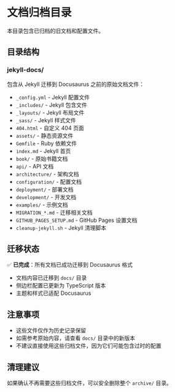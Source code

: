 # 文档归档目录

本目录包含已归档的旧文档和配置文件。

## 目录结构

### jekyll-docs/
包含从 Jekyll 迁移到 Docusaurus 之前的原始文档文件：

- `_config.yml` - Jekyll 配置文件
- `_includes/` - Jekyll 包含文件
- `_layouts/` - Jekyll 布局文件
- `_sass/` - Jekyll 样式文件
- `404.html` - 自定义 404 页面
- `assets/` - 静态资源文件
- `Gemfile` - Ruby 依赖文件
- `index.md` - Jekyll 首页
- `book/` - 原始书籍文档
- `api/` - API 文档
- `architecture/` - 架构文档
- `configuration/` - 配置文档
- `deployment/` - 部署文档
- `development/` - 开发文档
- `examples/` - 示例文档
- `MIGRATION_*.md` - 迁移相关文档
- `GITHUB_PAGES_SETUP.md` - GitHub Pages 设置文档
- `cleanup-jekyll.sh` - Jekyll 清理脚本

## 迁移状态

✅ **已完成**：所有文档已成功迁移到 Docusaurus 格式
- 文档内容已迁移到 `docs/` 目录
- 侧边栏配置已更新为 TypeScript 版本
- 主题和样式已适配 Docusaurus

## 注意事项

- 这些文件仅作为历史记录保留
- 如需参考原始内容，请查看 `docs/` 目录中的新版本
- 不建议直接使用这些归档文件，因为它们可能包含过时的配置

## 清理建议

如果确认不再需要这些归档文件，可以安全删除整个 `archive/` 目录。
